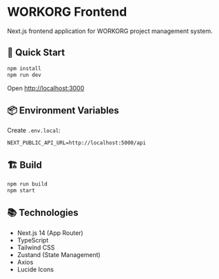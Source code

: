 # WORKORG Frontend

Next.js frontend application for WORKORG project management system.

## 🚀 Quick Start

```bash
npm install
npm run dev
```

Open [http://localhost:3000](http://localhost:3000)

## 📦 Environment Variables

Create `.env.local`:

```env
NEXT_PUBLIC_API_URL=http://localhost:5000/api
```

## 🏗️ Build

```bash
npm run build
npm start
```

## 📚 Technologies

- Next.js 14 (App Router)
- TypeScript
- Tailwind CSS
- Zustand (State Management)
- Axios
- Lucide Icons

